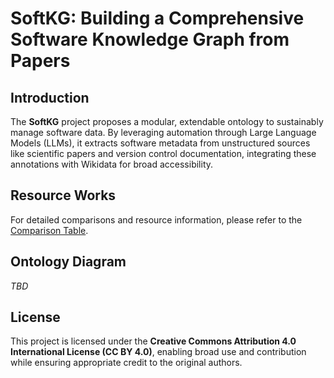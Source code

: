 # SoftKG: Building a Comprehensive Software Knowledge Graph from Papers

## Introduction

The **SoftKG** project proposes a modular, extendable ontology to sustainably manage software data. By leveraging automation through Large Language Models (LLMs), it extracts software metadata from unstructured sources like scientific papers and version control documentation, integrating these annotations with Wikidata for broad accessibility.

## Resource Works

For detailed comparisons and resource information, please refer to the [Comparison Table](https://docs.google.com/spreadsheets/d/1GnNmBK6lwaOdSLMeGFTrLWnLCTvFa22LyYbbCrWh9ac/edit?).

## Ontology Diagram

_TBD_

## License

This project is licensed under the **Creative Commons Attribution 4.0 International License (CC BY 4.0)**, enabling broad use and contribution while ensuring appropriate credit to the original authors.
